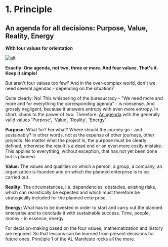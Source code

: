 # 1. Principle

## An agenda for all decisions: Purpose, Value, Reality, Energy

**With four values for orientation**

![alt](../images/1-principle-navigaion-1800x1350-1-1024x768.webp)

**Exactly: One agenda, not two, three or more. And four values. That's it. Keep it simple!**

But aren't four values too few? And in the over-complex world, don't we need several agendas - depending on the situation?

Quite clearly: No! This whispering of the bureaucracy - "We need more and more and for everything the corresponding agenda" - is nonsense. And grossly negligent, because it answers entropy with even more entropy. In short: chaos to the power of two. Therefore: [An agenda](https://rosho.world/en/leadership/governance-with-tebiki/) with the generally valid values 'Purpose', 'Value', 'Reality', 'Energy'.

**Purpose:** What for? For what? Where should the journey go - and sustainably? In other words, not at the expense of other journeys, other projects. No matter what the project is, the purpose must be clearly defined, otherwise the result is a dead end or an even more costly mistake. This applies to everything, without exception, that has not yet been done but is planned.

**Value:** The values and qualities on which a person, a group, a company, an organization is founded and on which the planned enterprise is to be carried out.

**Reality:** The circumstances, i.e. dependencies, obstacles, existing risks, which can realistically be expected and which must therefore be strategically included for the planned enterprise.

**Energy:** What has to be invested in order to start and carry out the planned enterprise and to conclude it with sustainable success. Time, people, money - in essence, energy.

For decision-making based on the four values, mathematization and history are required. So that lessons can be learned from present decisions for future ones. Principle 1 of the AL Manifesto rocks all the more.
